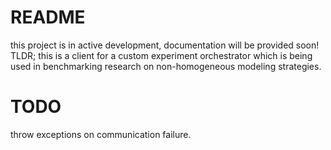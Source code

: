 # README
this project is in active development, documentation will be provided soon! TLDR; this is a client for a custom experiment orchestrator which is being used in benchmarking research on non-homogeneous modeling strategies. 

# TODO
throw exceptions on communication failure.
